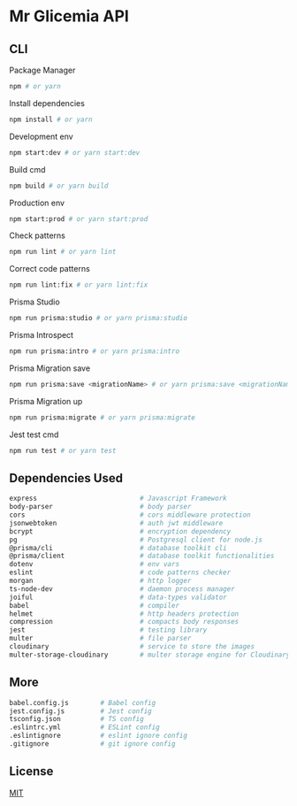 # Mr Glicemia API

## CLI

Package Manager

```bash
npm # or yarn
```

Install dependencies

```bash
npm install # or yarn
```

Development env

```bash
npm start:dev # or yarn start:dev
```

Build cmd

```bash
npm build # or yarn build
```

Production env

```bash
npm start:prod # or yarn start:prod
```

Check patterns

```bash
npm run lint # or yarn lint
```

Correct code patterns

```bash
npm run lint:fix # or yarn lint:fix
```

Prisma Studio

```bash
npm run prisma:studio # or yarn prisma:studio
```

Prisma Introspect

```bash
npm run prisma:intro # or yarn prisma:intro
```

Prisma Migration save

```bash
npm run prisma:save <migrationName> # or yarn prisma:save <migrationName>
```

Prisma Migration up

```bash
npm run prisma:migrate # or yarn prisma:migrate
```

Jest test cmd

```bash
npm run test # or yarn test
```

## Dependencies Used

```bash
express                          # Javascript Framework
body-parser                      # body parser
cors                             # cors middleware protection
jsonwebtoken                     # auth jwt middleware
bcrypt                           # encryption dependency
pg                               # Postgresql client for node.js
@prisma/cli                      # database toolkit cli
@prisma/client                   # database toolkit functionalities
dotenv                           # env vars
eslint                           # code patterns checker
morgan                           # http logger
ts-node-dev                      # daemon process manager
joiful                           # data-types validator
babel                            # compiler
helmet                           # http headers protection
compression                      # compacts body responses
jest                             # testing library
multer                           # file parser
cloudinary                       # service to store the images
multer-storage-cloudinary        # multer storage engine for Cloudinary
```

## More

```bash
babel.config.js        # Babel config
jest.config.js         # Jest config
tsconfig.json          # TS config
.eslintrc.yml          # ESLint config
.eslintignore          # eslint ignore config
.gitignore             # git ignore config
```

## License

[MIT](https://choosealicense.com/licenses/mit/)
